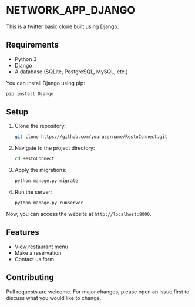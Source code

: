 # NETWORK_APP_DJANGO

This is a twitter basic clone built using Django.

## Requirements

- Python 3
- Django
- A database (SQLite, PostgreSQL, MySQL, etc.)

You can install Django using pip:
```bash
pip install Django
```

## Setup

1. Clone the repository:
    ```bash
    git clone https://github.com/yourusername/RestoConnect.git
    ```
2. Navigate to the project directory:
    ```bash
    cd RestoConnect
    ```
3. Apply the migrations:
    ```bash
    python manage.py migrate
    ```
4. Run the server:
    ```bash
    python manage.py runserver
    ```

Now, you can access the website at `http://localhost:8000`.

## Features

- View restaurant menu
- Make a reservation
- Contact us form

## Contributing

Pull requests are welcome. For major changes, please open an issue first to discuss what you would like to change.
